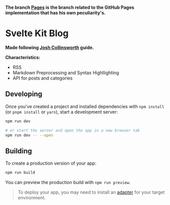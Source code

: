**The branch [Pages](https://github.com/BarbarianTarkus/svelte-blog/tree/pages) is the branch related to the GitHub Pages implementation that has his own peculiarity's.**

# Svelte Kit Blog

**Made following [Josh Collinsworth](https://joshcollinsworth.com/blog/build-static-sveltekit-markdown-blog) guide.**

**Characteristics:**

- RSS
- Markdown Preprocessing and Syntax Highllighting
- API for posts and categories

## Developing

Once you've created a project and installed dependencies with `npm install` (or `pnpm install` or `yarn`), start a development server:

```bash
npm run dev

# or start the server and open the app in a new browser tab
npm run dev -- --open
```

## Building

To create a production version of your app:

```bash
npm run build
```

You can preview the production build with `npm run preview`.

> To deploy your app, you may need to install an [adapter](https://kit.svelte.dev/docs/adapters) for your target environment.
